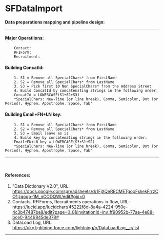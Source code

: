 # SFDataImport


<b>Data preparations mapping and pipeline design:</b>
<hr />

#### Major Operatiions:
        Contact: 
        RFIForm: 
        Recruitment: 

#### Building ConcatId:
        1. S1 = Remove all SpecialChars* from FirstName
        2. S2 = Remove all SpecialChars* from LastName
        3. S3 = Pick first 10 Non SpecialChars* from the Address Street
        4. Build ConcatId by concatenating strings in the following order:
        ConcatId = LOWERCASE(S1+S2+S3)
        *SpecialChars: New-line (or line break), Comma, Semicolon, Dot (or Period), Hyphen, Apostrophe, Space, Tab"
        
#### Building Email+FN+LN key:
        1. S1 = Remove all SpecialChars* from FirstName
        2. S2 = Remove all SpecialChars* from LastName
        3. S3 = Email leave as is
        4. Build key by concatenating strings in the following order:
        Email+FN+LN key = LOWERCASE(S3+S1+S2)
        *SpecialChars: New-line (or line break), Comma, Semicolon, Dot (or Period), Hyphen, Apostrophe, Space, Tab"

<hr /><br />

#### References:
1. "Data Dictionary V2.0", URL: https://docs.google.com/spreadsheets/d/1FjXQeRECMETgooFskekFrrzCO1jzgogo-1M_nCODQWI/edit#gid=0
2. Contacts, RFIForms, Recruitments operations in flow, URL: https://lucid.app/lucidchart/45222f8d-8a4a-4224-950e-4c3b47487be8/edit?page=0_0&invitationId=inv_ff90952b-77ae-4e88-bce0-9449845de378#
3. DataLoad Log, URL: https://uky.lightning.force.com/lightning/o/DataLoadLog__c/list

<hr />
